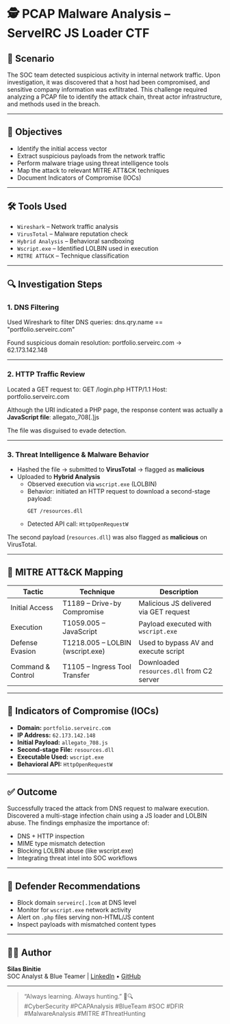 # 🕵️ PCAP Malware Analysis – ServeIRC JS Loader CTF

## 📌 Scenario

The SOC team detected suspicious activity in internal network traffic. Upon investigation, it was discovered that a host had been compromised, and sensitive company information was exfiltrated. This challenge required analyzing a PCAP file to identify the attack chain, threat actor infrastructure, and methods used in the breach.

---

## 🎯 Objectives

- Identify the initial access vector  
- Extract suspicious payloads from the network traffic  
- Perform malware triage using threat intelligence tools  
- Map the attack to relevant MITRE ATT&CK techniques  
- Document Indicators of Compromise (IOCs)

---

## 🛠 Tools Used

- `Wireshark` – Network traffic analysis  
- `VirusTotal` – Malware reputation check  
- `Hybrid Analysis` – Behavioral sandboxing  
- `Wscript.exe` – Identified LOLBIN used in execution  
- `MITRE ATT&CK` – Technique classification

---

## 🔍 Investigation Steps

### 1. DNS Filtering

Used Wireshark to filter DNS queries:
dns.qry.name == "portfolio.serveirc.com"



Found suspicious domain resolution:
portfolio.serveirc.com → 62.173.142.148



---

### 2. HTTP Traffic Review

Located a GET request to:
GET /login.php HTTP/1.1
Host: portfolio.serveirc.com



Although the URI indicated a PHP page, the response content was actually a **JavaScript file**:
allegato_708[.]js


The file was disguised to evade detection.

---

### 3. Threat Intelligence & Malware Behavior

- Hashed the file → submitted to **VirusTotal** → flagged as **malicious**
- Uploaded to **Hybrid Analysis**
  - Observed execution via `wscript.exe` (LOLBIN)
  - Behavior: initiated an HTTP request to download a second-stage payload:
    ```
    GET /resources.dll
    ```
  - Detected API call: `HttpOpenRequestW`

The second payload (`resources.dll`) was also flagged as **malicious** on VirusTotal.

---

## 🧩 MITRE ATT&CK Mapping

| Tactic             | Technique                          | Description                                |
|--------------------|-------------------------------------|--------------------------------------------|
| Initial Access     | T1189 – Drive-by Compromise         | Malicious JS delivered via GET request     |
| Execution          | T1059.005 – JavaScript              | Payload executed with `wscript.exe`        |
| Defense Evasion    | T1218.005 – LOLBIN (wscript.exe)    | Used to bypass AV and execute script       |
| Command & Control  | T1105 – Ingress Tool Transfer       | Downloaded `resources.dll` from C2 server  |

---

## 📌 Indicators of Compromise (IOCs)

- **Domain:** `portfolio.serveirc.com`  
- **IP Address:** `62.173.142.148`  
- **Initial Payload:** `allegato_708.js`  
- **Second-stage File:** `resources.dll`  
- **Executable Used:** `wscript.exe`  
- **Behavioral API:** `HttpOpenRequestW`

---

## ✅ Outcome

Successfully traced the attack from DNS request to malware execution. Discovered a multi-stage infection chain using a JS loader and LOLBIN abuse. The findings emphasize the importance of:

- DNS + HTTP inspection
- MIME type mismatch detection
- Blocking LOLBIN abuse (like wscript.exe)
- Integrating threat intel into SOC workflows

---

## 🔐 Defender Recommendations

- Block domain `serveirc[.]com` at DNS level  
- Monitor for `wscript.exe` network activity  
- Alert on `.php` files serving non-HTML/JS content  
- Inspect payloads with mismatched content types  

---

## 👨‍💻 Author

**Silas Binitie**  
SOC Analyst & Blue Teamer | [LinkedIn](https://www.linkedin.com/in/silas-cybersec) • [GitHub](https://github.com/slybdev)

---

> “Always learning. Always hunting.” 🧠🔍  
#CyberSecurity #PCAPAnalysis #BlueTeam #SOC #DFIR #MalwareAnalysis #MITRE #ThreatHunting
